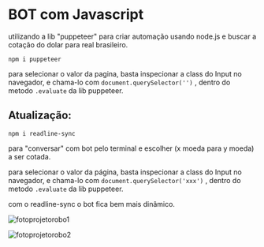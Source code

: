 # BOT com Javascript

utilizando a lib "puppeteer" para criar automação usando node.js e buscar a cotação do dolar para real brasileiro.

``npm i puppeteer``

para selecionar o valor da pagina, basta inspecionar a class do Input no navegador, e chama-lo 
com ``document.querySelector('')`` , dentro do metodo ``.evaluate`` da lib puppeteer.

## Atualização:

``npm i readline-sync`` 

para "conversar" com bot pelo terminal e escolher (x moeda para y moeda) a ser cotada.

para selecionar o valor da página, basta inspecionar a class do Input no navegador, e chama-lo 
com ``document.querySelector('xxx')`` , dentro do metodo ``.evaluate`` da lib puppeteer.

com o readline-sync o bot fica bem mais dinâmico.

![fotoprojetorobo1](https://user-images.githubusercontent.com/114265734/220841804-ee91910d-f9ea-4d31-8d05-c006d1a3ed29.png)

![fotoprojetorobo2](https://user-images.githubusercontent.com/114265734/220841812-c2ddea99-491a-43fb-805a-efb4b0f30fb0.png)
